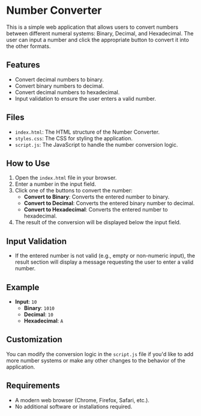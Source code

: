 # Number Converter

This is a simple web application that allows users to convert numbers between different numeral systems: Binary, Decimal, and Hexadecimal. The user can input a number and click the appropriate button to convert it into the other formats.

## Features
- Convert decimal numbers to binary.
- Convert binary numbers to decimal.
- Convert decimal numbers to hexadecimal.
- Input validation to ensure the user enters a valid number.

## Files
- `index.html`: The HTML structure of the Number Converter.
- `styles.css`: The CSS for styling the application.
- `script.js`: The JavaScript to handle the number conversion logic.

## How to Use
1. Open the `index.html` file in your browser.
2. Enter a number in the input field.
3. Click one of the buttons to convert the number:
    - **Convert to Binary**: Converts the entered number to binary.
    - **Convert to Decimal**: Converts the entered binary number to decimal.
    - **Convert to Hexadecimal**: Converts the entered number to hexadecimal.
4. The result of the conversion will be displayed below the input field.

## Input Validation
- If the entered number is not valid (e.g., empty or non-numeric input), the result section will display a message requesting the user to enter a valid number.

## Example

- **Input**: `10`
    - **Binary**: `1010`
    - **Decimal**: `10`
    - **Hexadecimal**: `A`

## Customization
You can modify the conversion logic in the `script.js` file if you'd like to add more number systems or make any other changes to the behavior of the application.

## Requirements
- A modern web browser (Chrome, Firefox, Safari, etc.).
- No additional software or installations required.
